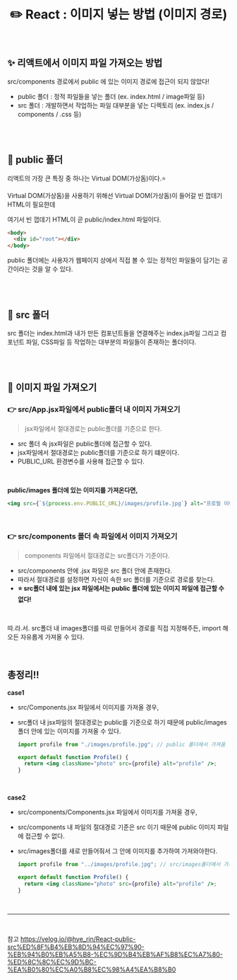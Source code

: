 # <div align="center">✏️ React : 이미지 넣는 방법 (이미지 경로)</div>

<br>

## ✨ 리액트에서 이미지 파일 가져오는 방법

src/components 경로에서 public 에 있는 이미지 경로에 접근이 되지 않았다!

- public 폴더 : 정적 파일들을 넣는 폴더 (ex. index.html / image파일 등)
- src 폴더 : 개발하면서 작업하는 파일 대부분을 넣는 디렉토리 (ex. index.js / components / .css 등)

<br>
<br>

## 📁 public 폴더

리액트의 가장 큰 특징 중 하나는 Virtual DOM(가상돔)이다.⭐️

Virtual DOM(가상돔)을 사용하기 위해선 Virtual DOM(가상돔)이 들어갈 빈 껍데기 HTML이 필요한데

여기서 빈 껍데기 HTML이 곧 public/index.html 파일이다.

```html
<body>
  <div id="root"></div>
</body>
```

public 폴더에는 사용자가 웹페이지 상에서 직접 볼 수 있는 정적인 파일들이 담기는 공간이라는 것을 알 수 있다.

<br>
<br>

## 📁 src 폴더

src 폴더는 index.html과 내가 만든 컴포넌트들을 연결해주는 index.js파일 그리고 컴포넌트 파일, CSS파일 등 작업하는 대부분의 파일들이 존재하는 폴더이다.

<br>
<br>

## 📍 이미지 파일 가져오기

### 👉 src/App.jsx파일에서 public폴더 내 이미지 가져오기

> jsx파일에서 절대경로는 public폴더를 기준으로 한다.

- src 폴더 속 jsx파일은 public폴더에 접근할 수 있다.
- jsx파일에서 절대경로는 public폴더를 기준으로 하기 떄문이다.
- PUBLIC_URL 환경변수를 사용해 접근할 수 있다.

<br>

**public/images 폴더에 있는 이미지를 가져온다면,**

```jsx
<img src={`${process.env.PUBLIC_URL}/images/profile.jpg`} alt="프로필 이미지" />
```

<br>

### 👉 src/components 폴더 속 파일에서 이미지 가져오기

> components 파일에서 절대경로는 src폴더가 기준이다.

- src/components 안에 .jsx 파일은 src 폴더 안에 존재한다.
- 따라서 절대경로를 설정하면 자신이 속한 src 폴더를 기준으로 경로를 찾는다.
- **⭐️ src폴더 내에 있는 jsx 파일에서는 public 폴더에 있는 이미지 파일에 접근할 수 없다!**

<br>

따.라.서.
src폴더 내 images폴더를 따로 만들어서 경로를 직접 지정해주든, import 해오든 자유롭게 가져올 수 있다.

<br>

## 총정리!!

**case1**

- src/Components.jsx 파일에서 이미지를 가져올 경우,
- src폴더 내 jsx파일의 절대경로는 public를 기준으로 하기 때문에 public/images폴더 안에 있는 이미지를 가져올 수 있다.

  ```jsx
  import profile from "./images/profile.jpg"; // public 폴더에서 가져옴

  export default function Profile() {
    return <img className="photo" src={profile} alt="profile" />;
  }
  ```

<br>

**case2**

- src/components/Components.jsx 파일에서 이미지를 가져올 경우,
- src/components 내 파일의 절대경로 기준은 src 이기 때문에 public 이미지 파일에 접근할 수 없다.
- src/images폴더를 새로 만들어줘서 그 안에 이미지를 추가하여 가져와야한다.

  ```jsx
  import profile from "../images/profile.jpg"; // src/images폴더에서 가져옴

  export default function Profile() {
    return <img className="photo" src={profile} alt="profile" />;
  }
  ```

<br>

---

<br>

참고 https://velog.io/@hye_rin/React-public-src%ED%8F%B4%EB%8D%94%EC%97%90-%EB%94%B0%EB%A5%B8-%EC%9D%B4%EB%AF%B8%EC%A7%80-%ED%8C%8C%EC%9D%BC-%EA%B0%80%EC%A0%B8%EC%98%A4%EA%B8%B0
